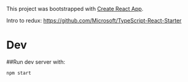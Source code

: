 This project was bootstrapped with [Create React App](https://github.com/facebookincubator/create-react-app).

Intro to redux: https://github.com/Microsoft/TypeScript-React-Starter

# Dev
##Run dev server with:

    npm start